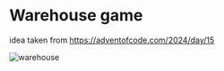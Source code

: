 # Warehouse game

idea taken from https://adventofcode.com/2024/day/15

![warehouse](https://github.com/user-attachments/assets/cc14fe26-d029-476c-8fec-6c10b5223e7a)

